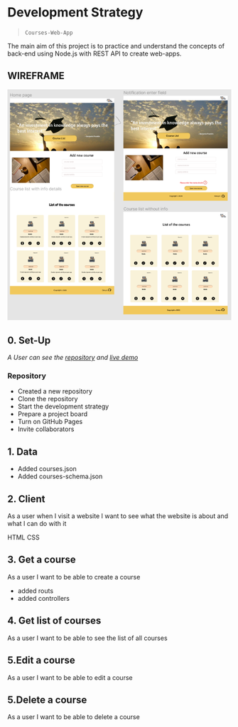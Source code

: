 # Development Strategy

> `Courses-Web-App`

The main aim of this project is to practice and understand the concepts of back-end using Node.js with REST API to create web-apps.

## WIREFRAME

![wireframe](./figma.png)

## 0. Set-Up

_A User can see the [repository](https://github.com/LiubovPlugar/courses-web-app) and [live demo](https://liubovplugar.github.io/courses-web-app/)_

### Repository

- Created a new repository
- Clone the repository
- Start the development strategy
- Prepare a project board
- Turn on GitHub Pages
- Invite collaborators

## 1. Data

- Added courses.json
- Added courses-schema.json

## 2. Client 

As a user when I visit a website I want to see what the website is about and what I can do with it

HTML
CSS

## 3. Get a course 

As a user I want to be able to create a course

- added routs
- added controllers 

## 4. Get list of courses 

As a user I want to be able to see the list of all courses

 ## 5.Edit a course 

 As a user I want to be able to edit a course

 ## 5.Delete a course 

  As a user I want to be able to delete a course